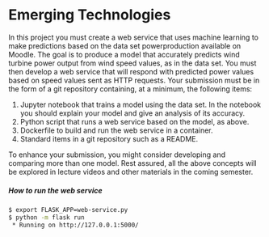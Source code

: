 # Emerging Technologies

In this project you must create a web service that uses machine learning to make predictions based on the data set powerproduction available on Moodle. 
The goal is to produce a model that accurately predicts wind turbine power output from wind speed
values, as in the data set. You must then develop a web service that will respond with
predicted power values based on speed values sent as HTTP requests. Your submission
must be in the form of a git repository containing, at a minimum, the following items:

1. Jupyter notebook that trains a model using the data set. In the notebook you
should explain your model and give an analysis of its accuracy.
2. Python script that runs a web service based on the model, as above.
3. Dockerfile to build and run the web service in a container.
4. Standard items in a git repository such as a README.

To enhance your submission, you might consider developing and comparing more than
one model. Rest assured, all the above concepts will be explored in lecture videos and
other materials in the coming semester.

##### How to run the web service

```bash
$ export FLASK_APP=web-service.py
$ python -m flask run
 * Running on http://127.0.0.1:5000/
 ```